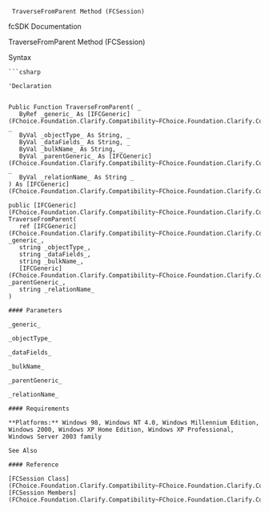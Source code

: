 ﻿     TraverseFromParent Method (FCSession)                                                   

fcSDK Documentation

TraverseFromParent Method (FCSession)

Syntax

```vbnet
```csharp

'Declaration
 

Public Function TraverseFromParent( _
   ByRef _generic_ As [IFCGeneric](FChoice.Foundation.Clarify.Compatibility~FChoice.Foundation.Clarify.Compatibility.IFCGeneric.md), _
   ByVal _objectType_ As String, _
   ByVal _dataFields_ As String, _
   ByVal _bulkName_ As String, _
   ByVal _parentGeneric_ As [IFCGeneric](FChoice.Foundation.Clarify.Compatibility~FChoice.Foundation.Clarify.Compatibility.IFCGeneric.md), _
   ByVal _relationName_ As String _
) As [IFCGeneric](FChoice.Foundation.Clarify.Compatibility~FChoice.Foundation.Clarify.Compatibility.IFCGeneric.md)

public [IFCGeneric](FChoice.Foundation.Clarify.Compatibility~FChoice.Foundation.Clarify.Compatibility.IFCGeneric.md) TraverseFromParent( 
   ref [IFCGeneric](FChoice.Foundation.Clarify.Compatibility~FChoice.Foundation.Clarify.Compatibility.IFCGeneric.md) _generic_,
   string _objectType_,
   string _dataFields_,
   string _bulkName_,
   [IFCGeneric](FChoice.Foundation.Clarify.Compatibility~FChoice.Foundation.Clarify.Compatibility.IFCGeneric.md) _parentGeneric_,
   string _relationName_
)

#### Parameters

_generic_

_objectType_

_dataFields_

_bulkName_

_parentGeneric_

_relationName_

#### Requirements

**Platforms:** Windows 98, Windows NT 4.0, Windows Millennium Edition, Windows 2000, Windows XP Home Edition, Windows XP Professional, Windows Server 2003 family

See Also

#### Reference

[FCSession Class](FChoice.Foundation.Clarify.Compatibility~FChoice.Foundation.Clarify.Compatibility.FCSession.md)  
[FCSession Members](FChoice.Foundation.Clarify.Compatibility~FChoice.Foundation.Clarify.Compatibility.FCSession_members.md)